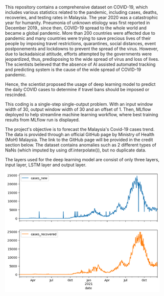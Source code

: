 This repository contains a comprehensive dataset on COVID-19, which includes various statistics related to the pandemic, including cases, deaths, recoveries, and testing rates in Malaysia. 
The year 2020 was a catastrophic year for humanity. Pneumonia of unknown etiology was first reported in December 2019., since then, COVID-19 spread to the whole world and became a global pandemic. More than 200 countries were affected due to pandemic and many countries were trying to save precious lives of their people by imposing travel restrictions, quarantines, social distances, event postponements and lockdowns to prevent the spread of the virus. However, due to lackadaisical attitude, efforts attempted by the governments were jeopardized, thus, predisposing to the wide spread of virus and loss of lives. The scientists believed that the absence of AI assisted automated tracking and predicting system is the cause of the wide spread of COVID-19 pandemic. 

Hence, the scientist proposed the usage of deep learning model to predict the daily COVID cases to determine if travel bans should be imposed or rescinded. 

This coding is a single-step single-output problem. With an input window width of 30, output window width of 30 and an offset of 1. Then, MLflow deployed to help streamline machine learning workflow, where best training results from MLflow run is displayed.

The project's objective is to forecast the Malaysia's Covid-19 cases trend.
The data is provided through an official GitHub page by Ministry of Health (MoH) Malaysia. The link to the GitHub page will be provided in the credit section below.
The dataset contains anomalies such as 2 different types of NaNs (which imputed by using df.interpolate()), but no duplicate data.

The layers used for the deep learning model are consist of only three layers, input layer, LSTM layer and output layer.

![alt text](Img/image.png)